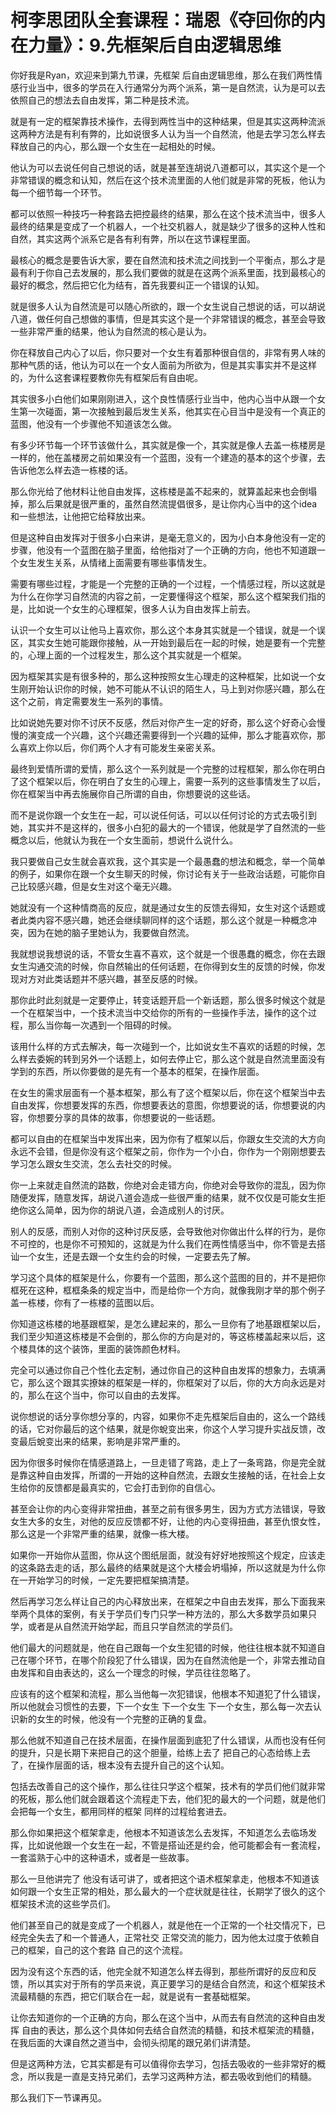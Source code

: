# 柯李思团队全套课程：瑞恩《夺回你的内在力量》：9.先框架后自由逻辑思维

你好我是Ryan，欢迎来到第九节课，先框架 后自由逻辑思维，那么在我们两性情感行业当中，很多的学员在入行通常分为两个派系，第一是自然流，认为是可以去依照自己的想法去自由发挥，第二种是技术流。

就是有一定的框架靠技术操作，去得到两性当中的这种结果，但是其实这两种流派这两种方法是有利有弊的，比如说很多人认为当一个自然流，他是去学习怎么样去释放自己的内心，那么跟一个女生在一起相处的时候。

他认为可以去说任何自己想说的话，就是甚至连胡说八道都可以，其实这个是一个非常错误的概念和认知，然后在这个技术流里面的人他们就是非常的死板，他认为每一个细节每一个环节。

都可以依照一种技巧一种套路去把控最终的结果，那么在这个技术流当中，很多人最终的结果是变成了一个机器人，一个社交机器人，就是缺少了很多的这种人性和自然，其实这两个派系它是各有利有弊，所以在这节课程里面。

最核心的概念是要告诉大家，要在自然流和技术流之间找到一个平衡点，那么才是最有利于你自己去发展的，那么我们要做的就是在这两个派系里面，找到最核心的最好的概念，然后把它化为结有，首先我要纠正一个错误的认知。

就是很多人认为自然流是可以随心所欲的，跟一个女生说自己想说的话，可以胡说八道，做任何自己想做的事情，但是其实这个是一个非常错误的概念，甚至会导致一些非常严重的结果，他认为自然流的核心是认为。

你在释放自己内心了以后，你只要对一个女生有着那种很自信的，非常有男人味的那种气质的话，他认为可以在一个女人面前为所欲为，但是其实事实并不是这样的，为什么这套课程要教你先有框架后有自由呢。

其实很多小白他们如果刚刚进入，这个良性情感行业当中，他内心当中从跟一个女生第一次碰面，第一次接触到最后发生关系，他其实在心目当中是没有一个真正的蓝图，他没有一个步骤他不知道该怎么做。

有多少环节每一个环节该做什么，其实就是像一个，其实就是像人去盖一栋楼房是一样的，他在盖楼房之前如果没有一个蓝图，没有一个建造的基本的这个步骤，去告诉他怎么样去造一栋楼的话。

那么你光给了他材料让他自由发挥，这栋楼是盖不起来的，就算盖起来也会倒塌掉，那么后果就是很严重的，虽然自然流提倡很多，是让你内心当中的这个idea和一些想法，让他把它给释放出来。

但是这种自由发挥对于很多小白来讲，是毫无意义的，因为小白本身他没有一定的步骤，他没有一个蓝图在脑子里面，给他指对了一个正确的方向，他也不知道跟一个女生发生关系，从情绪上面需要有哪些事情发生。

需要有哪些过程，才能是一个完整的正确的一个过程，一个情感过程，所以这就是为什么在你学习自然流的内容之前，一定要懂得这个框架，那么这个框架我们指的是，比如说一个女生的心理框架，很多人认为自由发挥上前去。

认识一个女生可以让他马上喜欢你，那么这个本身其实就是一个错误，就是一个误区，其实女生她可能跟你接触，从一开始到最后在一起的时候，她是要有一个完整的，心理上面的一个过程发生，那么这个其实就是一个框架。

因为框架其实是有很多种的，那么这种按照女生心理走的这种框架，比如说一个女生刚开始认识你的时候，她不可能从不认识的陌生人，马上到对你感兴趣，那么在这个之前，肯定需要发生一系列的事情。

比如说她先要对你不讨厌不反感，然后对你产生一定的好奇，那么这个好奇心会慢慢的演变成一个兴趣，这个兴趣还需要得到一个兴趣的延伸，那么才能喜欢你，那么喜欢上你以后，你们两个人才有可能发生亲密关系。

最终到爱情所谓的爱情，那么这个一系列就是一个完整的过程框架，那么你在明白了这个框架以后，你在明白了女生的心理上，需要一系列的这些事情发生了以后，你在框架当中再去施展你自己所谓的自由，你想要说的这些话。

而不是说你跟一个女生在一起，可以说任何话，可以以任何讨论的方式去吸引到她，其实并不是这样的，很多小白犯的最大的一个错误，他就是学了自然流的一些概念以后，他就认为我在一个女生面前，想说什么说什么。

我只要做自己女生就会喜欢我，这个其实是一个最愚蠢的想法和概念，举一个简单的例子，如果你在跟一个女生聊天的时候，你讨论有关于一些政治话题，可能你自己比较感兴趣，但是女生对这个毫无兴趣。

她就没有一个这种情商高的反应，就是通过女生的反馈去得知，女生对这个话题或者此类内容不感兴趣，她还会继续聊同样的这个话题，那么这个就是一种概念冲突，因为在她的脑子里她认为，我要做自然流。

我就想说我想说的话，不管女生喜不喜欢，这个就是一个很愚蠢的概念，你在去跟女生沟通交流的时候，你自然输出的任何话题，在你得到女生的反馈的时候，你发现对方对此类话题并不感兴趣，甚至反感的时候。

那你此时此刻就是一定要停止，转变话题开启一个新话题，那么很多时候这个就是一个在框架当中，一个技术流当中交给你的所有的一些操作手法，操作的这个过程，那么当你每一次遇到一个阻碍的时候。

该用什么样的方式去解决，每一次碰到一个，比如说女生不喜欢的话题的时候，怎么样去委婉的转到另外一个话题上，如何去停止它，那么这个就是自然流里面没有学到的东西，所以你要做的是先有一个基本的框架，在操作层面。

在女生的需求层面有一个基本框架，那么有了这个框架以后，你在这个框架当中去自由发挥，你想要发挥的东西，你想要表达的意图，你想要说的话，你想要说的内容，你想要分享的具体的故事，你想要说的一些话题。

都可以自由的在框架当中发挥出来，因为你有了框架以后，你跟女生交流的大方向永远不会错，但是你没有这个框架之前，你作为一个小白，你作为一个刚刚想要去学习怎么跟女生交流，怎么去社交的时候。

你一上来就走自然流的路数，你绝对会走错方向，你绝对会导致你的混乱，因为你随便发挥，随意发挥，胡说八道会造成一些很严重的结果，就不仅仅是可能女生拒绝你这么简单，因为你的胡说八道，会造成别人的讨厌。

别人的反感，而别人对你的这种讨厌反感，会导致他对你做出什么样的行为，是你不可控的，也是你不可预知的，这就是为什么我们在两性情感当中，你不管是去搭讪一个女生，还是去跟一个女生约会的时候，一定要去先了解。

学习这个具体的框架是什么，你要有一个蓝图，那么这个蓝图的目的，并不是把你框死在这种，框框条条的规定当中，而是给你一个方向，就像我刚才举的那个例子盖一栋楼，你有了一栋楼的蓝图以后。

你知道这栋楼的地基跟框架，是怎么建起来的，那么一旦你有了地基跟框架以后，我们至少知道这栋楼是不会倒的，那么你的方向是对的，等这栋楼盖起来以后，这个楼具体的这个装饰，里面的装饰颜色材料。

完全可以通过你自己个性化去定制，通过你自己的这种自由发挥的想象力，去填满它，那么这个跟其实撩妹的框架是一样的，你框架对了以后，你的大方向永远是对的，那么在这个当中，你可以自由的去发挥。

说你想说的话分享你想分享的，内容，如果你不走先框架后自由的，这么一个路线的话，它对你最后的这个结果，就是你蛻变出来，你这个人学习提升实战反馈，改变最后蛻变出来的结果，影响是非常严重的。

因为你很多时候你在情感道路上，一旦走错了弯路，走上了一条弯路，你是完全就是靠这种自由发挥，所谓的一开始的这种自然流，去跟女生接触的话，在社会上女生给你的反馈都是最真实的，它会打击到你的自信心。

甚至会让你的内心变得非常扭曲，甚至之前有很多男生，因为方式方法错误，导致女生大多的女生，对他的反应反馈都不好，让他的内心变得扭曲，甚至仇恨女性，那么这是一个非常严重的结果，就像一栋大楼。

如果你一开始你从蓝图，你从这个图纸层面，就没有好好地按照这个规定，应该走的这条路去走的话，那么最终的结果就是这个大楼会坍塌掉，所以这就是为什么你在一开始学习的时候，一定先要把框架搞清楚。

然后再学习怎么样让自己的内心释放出来，在框架之中自由去发挥，那么下面我来举两个具体的案例，有关于学员们专门只学一种方法的，那么大多数学员如果只学，或者是从自然流开始学起，而且只学自然流的学员们。

他们最大的问题就是，他在自己跟每一个女生犯错的时候，他往往根本就不知道自己在哪个环节，在哪个阶段犯了什么错误，因为在自然流他是一个，非常去推动自由发挥和自由表达的，这么一个理念的时候，学员往往忽略了。

应该有的这个框架和流程，那么当他每一次犯错误，他根本不知道犯了什么错误，所以他就会习惯性的去要，下一个女生 下一个女生 下一个女生，那么每一次去认识新的女生的时候，他没有一个完整的正确的复盘。

那么他就不知道自己在技术层面，在操作层面到底犯了什么错误，从而也没有任何的提升，只是长期下来把自己的这个胆量，给练上去了 把自己的心态给练上去了，在操作层面的话，根本没有去提升自己的这个认知。

包括去改善自己的这个操作，那么往往只学这个框架，技术有的学员们他们就非常的死板，那么他们就会跟着这个流程走下去，他们犯的最大的一个问题，就是他们会把每一个女生，都用同样的框架 同样的过程给套进去。

那么你如果把这个框架拿走，他根本不知道该怎么去发挥，不知道怎么去临场发挥，比如说他跟一个女生在一起，不管是搭讪还是约会，他可能都会有一套流程，一套滥熟于心中的这种语术，或者是一些故事。

那么一旦他讲完了 他没有话可讲了，或者把这个语术框架拿走，他根本不知道该如何跟一个女生正常的相处，那么最大的一个症状就是往往，长期学了很久的这个框架技术流的这些学员们。

他们甚至自己的就是变成了一个机器人，就是他在一个正常的一个社交情况下，已经完全失去了和一个普通人，正常社交 正常交流的能力，因为他太过度于依赖自己的框架，自己的这个套路 自己的这个流程。

因为没有这个东西的话，他完全就不知道怎么样去得到，那些所谓好的反应和反馈，所以其实对于所有的学员来说，真正要学习的是结合自然流，和这个框架技术流最精髓的东西，把它们联合在一起，就是说有一套基础框架。

让你去知道你的一个正确的方向，那么在这个当中，从而去有自然流的这种自由发挥 自由的表达，那么这个具体如何去结合自然流的精髓，和技术框架流的精髓，在我后面的大课自然之道当中，会彻头彻尾的跟兄弟们讲清楚。

但是这两种方法，它其实都是有可以值得你去学习，包括去吸收的一些非常好的概念，所以我是一直是支持兄弟们，去学习这两种方法，都去吸收到他们的精髓。

那么我们下一节课再见。
